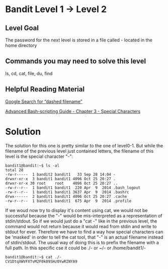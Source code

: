 Bandit Level 1 → Level 2
========================

Level Goal
----------

The password for the next level is stored in a file called - located in the home directory

Commands you may need to solve this level
-----------------------------------------

ls, cd, cat, file, du, find

Helpful Reading Material
------------------------

[Google Search for “dashed filename”](https://www.google.com/search?q=dashed+filename)

[Advanced Bash-scripting Guide - Chapter 3 - Special Characters](http://tldp.org/LDP/abs/html/special-chars.html)

Solution
========

The solution for this one is pretty similar to the one of level0-1. But while the filename of the previous level just contained letters, the filename of this level is the special character "-":

```
bandit1@bandit:~$ ls -al
total 28
-rw-r-----  1 bandit2 bandit1   33 Sep 28 14:04 -
drwxr-xr-x  3 bandit1 bandit1 4096 Oct 25 20:27 .
drwxr-xr-x 30 root    root    4096 Oct 25 20:27 ..
-rw-r--r--  1 bandit1 bandit1  220 Apr  9  2014 .bash_logout
-rw-r--r--  1 bandit1 bandit1 3637 Apr  9  2014 .bashrc
drwx------  2 bandit1 bandit1 4096 Oct 25 20:27 .cache
-rw-r--r--  1 bandit1 bandit1  675 Apr  9  2014 .profile
```

If we woud now try to display it's content using cat, we would not be successful because the "-" would be mis-interpreted as a representation of stdin/stdout. 
So if we would just do a "cat -" like in the previous level, the command would not return because it would read from stdin and write to stdout for ever.
Therefore we have to find a way how special characters can be 'masked' in order to tell the cat tool, that "-" is an actual filename instead of stdin/stdout.
The usual way of doing this is to prefix the filename with a full path. In this specific cse it could be ./- or ~/- or /home/bandit1/-

```
bandit1@bandit:~$ cat ./-
CV1DtqXWVFXTvM2F0k09SHz0YwRINYA9
```
